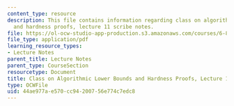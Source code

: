 ```yaml
---
content_type: resource
description: This file contains information regarding class on algorithmic lower bounds
  and hardness proofs, lecture 11 scribe notes.
file: https://ol-ocw-studio-app-production.s3.amazonaws.com/courses/6-890-algorithmic-lower-bounds-fun-with-hardness-proofs-fall-2014/44ae977ae570cc94200756e774c7edc8_MIT6_890F14_Lec11.pdf
file_type: application/pdf
learning_resource_types:
- Lecture Notes
parent_title: Lecture Notes
parent_type: CourseSection
resourcetype: Document
title: Class on Algorithmic Lower Bounds and Hardness Proofs, Lecture 11 Scribe Notes
type: OCWFile
uid: 44ae977a-e570-cc94-2007-56e774c7edc8
---
```

